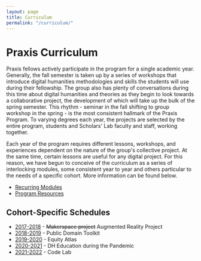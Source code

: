 ```yaml
---
layout: page
title: Curriculum
permalink: "/curriculum/"
---
```


# Praxis Curriculum

Praxis fellows actively participate in the program for a single academic year. Generally, the fall semester is taken up by a series of workshops that introduce digital humanities methodologies and skills the students will use during their fellowship. The group also has plenty of conversations during this time about digital humanities and theories as they begin to look towards a collaborative project, the development of which will take up the bulk of the spring semester. This rhythm - seminar in the fall shifting to group workshop in the spring - is the most consistent hallmark of the Praxis Program. To varying degrees each year, the projects are selected by the entire program, students and Scholars' Lab faculty and staff, working together.

Each year of the program requires different lessons, workshops, and experiences dependent on the nature of the group's collective project. At the same time, certain lessons are useful for any digital project. For this reason, we have begun to conceive of the curriculum as a series of interlocking modules, some consistent year to year and others particular to the needs of a specific cohort. More information can be found below.

* [Recurring Modules](/curriculum/modules)
* [Program Resources](/resources/)

## Cohort-Specific Schedules

* [2017-2018](/curriculum/2017-2018/) - <strike>Makerspace project</strike> Augmented Reality Project
* [2018-2019](/curriculum/2018-2019) - Public Domain Toolkit
* [2019-2020](/curriculum/2019-2020) - Equity Atlas
* [2020-2021](/curriculum/2020-2021) - DH Education during the Pandemic
* [2021-2022](/curriculum/2021-2022) - Code Lab